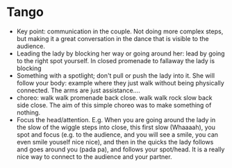 # Tango

- Key point: communication in the couple. Not doing more complex steps, but making it a great conversation in the dance that is visible to the audience.
- Leading the lady by blocking her way or going around her: lead by going to the right spot yourself. In closed promenade to fallaway the lady is blocking 
- Something with a spotlight; don't pull or push the lady into it. She will follow your body: example where they just walk without being physically connected. The arms are just assistance.... 
- choreo: walk walk promenade back close. walk walk rock slow back side close. The aim of this simple choreo was to make something of nothing.
- Focus the head/attention. E.g. When you are going around the lady in the slow of the wiggle steps into close, this first slow (Whaaaah), you spot and focus (e.g. to the audience, and you will see a smile, you can even smile youself nice nice), and then in the quicks the lady follows and goes around you (pada pa), and follows your spot/head. It is a really nice way to connect to the audience and your partner.
